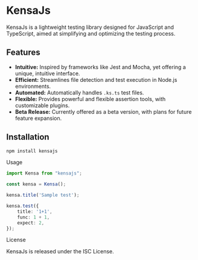 # KensaJs

KensaJs is a lightweight testing library designed for JavaScript and TypeScript, aimed at simplifying and optimizing the testing process.

## Features

- **Intuitive:** Inspired by frameworks like Jest and Mocha, yet offering a unique, intuitive interface.
- **Efficient:** Streamlines file detection and test execution in Node.js environments.
- **Automated:** Automatically handles `.ks.ts` test files.
- **Flexible:** Provides powerful and flexible assertion tools, with customizable plugins.
- **Beta Release:** Currently offered as a beta version, with plans for future feature expansion.

## Installation

```bash
npm install kensajs
```
Usage

```typescript
import Kensa from "kensajs";

const kensa = Kensa();

kensa.title('Sample test');

kensa.test({
    title: '1+1',
    func: 1 + 1,
    expect: 2,
});

```

License

KensaJs is released under the ISC License.